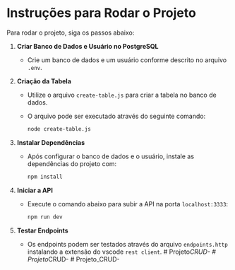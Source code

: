 # Instruções para Rodar o Projeto

Para rodar o projeto, siga os passos abaixo:

1. **Criar Banco de Dados e Usuário no PostgreSQL**
   - Crie um banco de dados e um usuário conforme descrito no arquivo `.env`.

2. **Criação da Tabela**
   - Utilize o arquivo `create-table.js` para criar a tabela no banco de dados.
   - O arquivo pode ser executado através do seguinte comando:

     ```bash
     node create-table.js
     ```

3. **Instalar Dependências**
   - Após configurar o banco de dados e o usuário, instale as dependências do projeto com:

     ```bash
     npm install
     ```

4. **Iniciar a API**
   - Execute o comando abaixo para subir a API na porta `localhost:3333`:

     ```bash
     npm run dev
     ```

5. **Testar Endpoints**
   - Os endpoints podem ser testados através do arquivo `endpoints.http` instalando a extensão do vscode `rest client`.
#   P r o j e t o _ C R U D -  
 #   P r o j e t o _ C R U D -  
 #   P r o j e t o _ C R U D -  
 